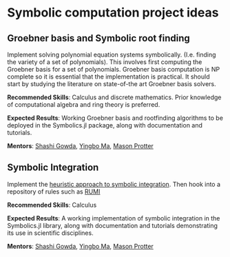 # Symbolic computation project ideas

## Groebner basis and Symbolic root finding

Implement solving polynomial equation systems symbolically. (I.e. finding the variety of a set of polynomials). This involves first computing the Groebner basis for a set of polynomials. Groebner basis computation is NP complete so it is essential that the implementation is practical. It should start by studying the literature on state-of-the art Groebner basis solvers.

**Recommended Skills**: Calculus and discrete mathematics. Prior knowledge of computational algebra and ring theory is preferred.

**Expected Results**: Working Groebner basis and rootfinding algorithms to be deployed in the Symbolics.jl package, along with documentation and tutorials.

**Mentors**: [Shashi Gowda](https://github.com/shashi), [Yingbo Ma](https://github.com/YingboMa), [Mason Protter](https://github.com/MasonProtter)

## Symbolic Integration

Implement the [heuristic approach to symbolic integration](https://dspace.mit.edu/handle/1721.1/11997). Then hook into a repository of rules such as [RUMI](https://rulebasedintegration.org/)

**Recommended Skills**: Calculus

**Expected Results**: A working implementation of symbolic integration in the Symbolics.jl library, along with documentation and tutorials demonstrating its use in scientific disciplines.

**Mentors**: [Shashi Gowda](https://github.com/shashi), [Yingbo Ma](https://github.com/YingboMa), [Mason Protter](https://github.com/MasonProtter)
